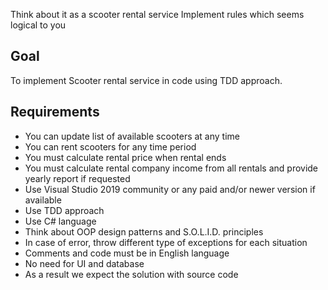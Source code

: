 Think about it as a scooter rental service
Implement rules which seems logical to you

## Goal 

To implement Scooter rental service in code using TDD approach.

## Requirements

- You can update list of available scooters at any time
- You can rent scooters for any time period
- You must calculate rental price when rental ends
- You must calculate rental company income from all rentals and provide yearly report if requested
- Use Visual Studio 2019 community or any paid and/or newer version if available
- Use TDD approach
- Use C# language
- Think about OOP design patterns and S.O.L.I.D. principles
- In case of error, throw different type of exceptions for each situation
- Comments and code must be in English language
- No need for UI and database
- As a result we expect the solution with source code
